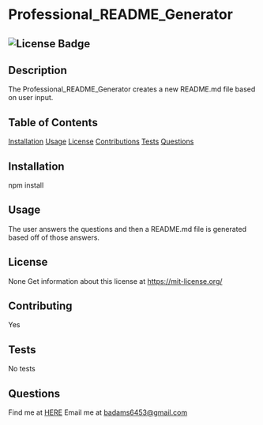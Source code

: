 
# Professional_README_Generator 
## ![License Badge](https://shields.io/badge/license-None-green) 
## Description 
The Professional_README_Generator creates a new README.md file based on user input. 
## Table of Contents 
[Installation](#installation)
[Usage](#usage)
[License](#license)
[Contributions](#contributions)
[Tests](#tests)
[Questions](#questions) 
## Installation 
npm install 
## Usage 
The user answers the questions and then a README.md file is generated based off of those answers. 
## License 
None 
Get information about this license at https://mit-license.org/ 
## Contributing 
Yes 
## Tests
No tests 
## Questions 
Find me at [HERE](http://github.com/Brain_Atoms) 
Email me at badams6453@gmail.com

  